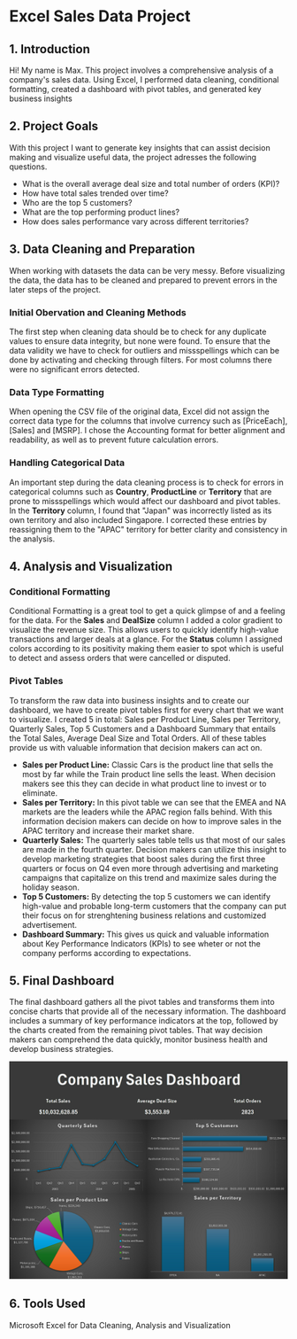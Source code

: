 # Excel Sales Data Project

## 1. Introduction

Hi! My name is Max. This project involves a comprehensive analysis of a company's sales data. Using Excel, I performed data cleaning, conditional formatting, created a dashboard with pivot tables, and generated key business insights

## 2. Project Goals

With this project I want to generate key insights that can assist decision making and visualize useful data, the project adresses the following questions.

* What is the overall average deal size and total number of orders (KPI)?  
* How have total sales trended over time? 
* Who are the top 5 customers?   
* What are the top performing product lines?  
* How does sales performance vary across different territories?  

## 3. Data Cleaning and Preparation

When working with datasets the data can be very messy. Before visualizing the data, the data has to be cleaned and prepared to prevent errors in the later steps of the project. 

### Initial Obervation and Cleaning Methods

The first step when cleaning data should be to check for any duplicate values to ensure data integrity, but none were found. To ensure that the data validity we have to check for outliers and missspellings which can be done by activating and checking through filters. For most columns there were no significant errors detected.

### Data Type Formatting 

When opening the CSV file of the original data, Excel did not assign the correct data type for the columns that involve currency such as [PriceEach],[Sales] and [MSRP]. I chose the Accounting format for better alignment and readability, as well as to prevent future calculation errors.

### Handling Categorical Data

An important step during the data cleaning process is to check for errors in categorical columns such as **Country**, **ProductLine** or **Territory** that are prone to missspellings which would affect our dashboard and pivot tables. In the **Territory** column, I found that "Japan" was incorrectly listed as its own territory and also included Singapore. I corrected these entries by reassigning them to the "APAC" territory for better clarity and consistency in the analysis. 

## 4. Analysis and Visualization

### Conditional Formatting

Conditional Formatting is a great tool to get a quick glimpse of and a feeling for the data. For the **Sales** and **DealSize** column I added a color gradient to visualize the revenue size. This allows users to quickly identify high-value transactions and larger deals at a glance. For the **Status** column I assigned colors according to its positivity making them easier to spot which is useful to detect and assess orders that were cancelled or disputed.

### Pivot Tables

To transform the raw data into business insights and to create our dashboard, we have to create pivot tables first for every chart that we want to visualize. I created 5 in total: Sales per Product Line, Sales per Territory, Quarterly Sales, Top 5 Customers and a Dashboard Summary that entails the Total Sales, Average Deal Size and Total Orders. All of these tables provide us with valuable information that decision makers can act on.

* **Sales per Product Line:** Classic Cars is the product line that sells the most by far while the Train product line sells the least. When decision makers see this they can decide in what product line to invest or to eliminate.
* **Sales per Territory:** In this pivot table we can see that the EMEA and NA markets are the leaders while the APAC region falls behind. With this information decision makers can decide on how to improve sales in the APAC territory and increase their market share.
* **Quarterly Sales:** The quarterly sales table tells us that most of our sales are made in the fourth quarter. Decision makers can utilize this insight to develop marketing strategies that boost sales during the first three quarters or focus on Q4 even more through advertising and marketing campaigns that capitalize on this trend and maximize sales during the holiday season.
* **Top 5 Customers:** By detecting the top 5 customers we can identify high-value and probable long-term customers that the company can put their focus on for strenghtening business relations and customized advertisement.
* **Dashboard Summary:** This gives us quick and valuable information about Key Performance Indicators (KPIs) to see wheter or not the company performs according to expectations. 

## 5. Final Dashboard

The final dashboard gathers all the pivot tables and transforms them into concise charts that provide all of the necessary information. The dashboard includes a summary of key performance indicators at the top, followed by the charts created from the remaining pivot tables. That way decision makers can comprehend the data quickly, monitor business health and develop business strategies.

![Dashboard Image](images/Dashboard%20Image.png)

## 6. Tools Used

Microsoft Excel for Data Cleaning, Analysis and Visualization